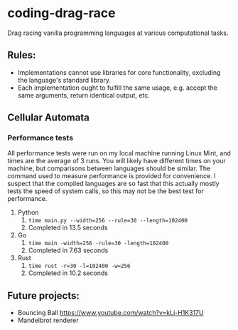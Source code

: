 # coding-drag-race
Drag racing vanilla programming languages at various computational tasks.

## Rules:

* Implementations cannot use libraries for core functionality, excluding the language's standard library.
* Each implementation ought to fulfill the same usage, e.g. accept the same arguments, return identical output, etc.

## Cellular Automata

### Performance tests
All performance tests were run on my local machine running Linux Mint, and times are the average of 3 runs.
You will likely have different times on your machine, but comparisons between languages should be similar.
The command used to measure performance is provided for convenience.
I suspect that the compiled languages are so fast that this actually mostly tests the speed of system calls, so this may not be the best test for performance. 

1. Python
   1. `time main.py --width=256 --rule=30 --length=102400`
   2. Completed in 13.5 seconds
2. Go
   1. `time main -width=256 -rule=30 -length=102400`
   2. Completed in 7.63 seconds
3. Rust
   1. `time rust -r=30 -l=102400 -w=256`
   2. Completed in 10.2 seconds

## Future projects:
* Bouncing Ball https://www.youtube.com/watch?v=kLj-H1K317U
* Mandelbrot renderer